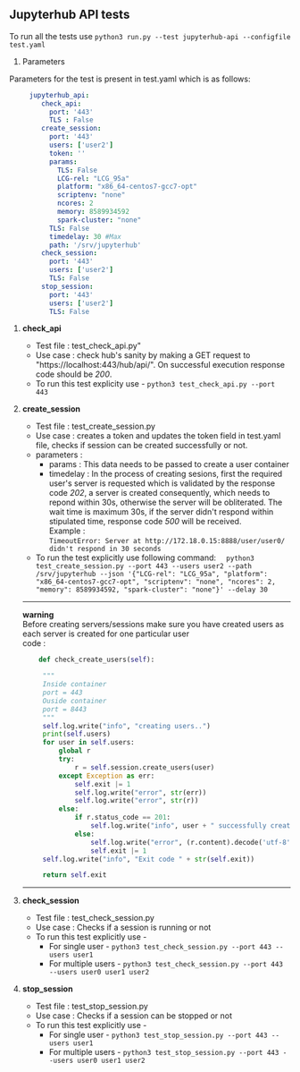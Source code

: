 <h2>Jupyterhub API tests</h2>

To run all the tests use `python3 run.py --test jupyterhub-api --configfile test.yaml`

1. Parameters

Parameters for the test is present in test.yaml which is as follows:

```yaml
     jupyterhub_api:
        check_api:
          port: '443'
          TLS : False
        create_session:
          port: '443'
          users: ['user2']
          token: ''
          params:
            TLS: False
            LCG-rel: "LCG_95a"
            platform: "x86_64-centos7-gcc7-opt"
            scriptenv: "none"
            ncores: 2
            memory: 8589934592
            spark-cluster: "none"
          TLS: False
          timedelay: 30 #Max
          path: '/srv/jupyterhub'
        check_session:
          port: '443'
          users: ['user2']
          TLS: False
        stop_session:
          port: '443'
          users: ['user2']
          TLS: False

```
1. **check_api** 
    - Test file : test_check_api.py"
    - Use case :  check hub's sanity by making a GET request to "https://localhost:443/hub/api/".
On successful execution response code should be *200*.
    - To run this test explicity use - `python3 test_check_api.py --port 443`
    
2. **create_session** 
   - Test file : test_create_session.py
   - Use case : creates a token and updates the token field in test.yaml file, 
   checks if session can be created successfully or not.
   - parameters : 
     - params : This data needs to be passed to create a user container
     - timedelay : In the process of creating sesions, first the required user's server is requested which is  validated by the response code *202*, a server is created consequently, which needs to repond within 30s, otherwise the server
      will be obliterated. The wait time is maximum 30s, if the server didn't respond within stipulated time, response code *500* will be received.<br>
      Example :    
      `TimeoutError: Server at http://172.18.0.15:8888/user/user0/ didn't respond in 30 seconds`
    - To run the test explicitly use following command:
       `  python3 test_create_session.py --port 443 --users user2 --path /srv/jupyterhub --json '{"LCG-rel": "LCG_95a", "platform": "x86_64-centos7-gcc7-opt", "scriptenv": "none", "ncores": 2, "memory": 8589934592, "spark-cluster": "none"}' --delay 30`

   ---
   **warning** <br>
   Before creating servers/sessions make sure you have created users as each server is created for one particular user <br>
   code :
   ```python
       def check_create_users(self):

        """
        Inside container
        port = 443
        Ouside container
        port = 8443
        """
        self.log.write("info", "creating users..")
        print(self.users)
        for user in self.users:
            global r
            try:
                r = self.session.create_users(user)
            except Exception as err:
                self.exit |= 1
                self.log.write("error", str(err))
                self.log.write("error", str(r))
            else:
                if r.status_code == 201:
                    self.log.write("info", user + " successfully created")
                else:
                    self.log.write("error", (r.content).decode('utf-8'))
                    self.exit |= 1
        self.log.write("info", "Exit code " + str(self.exit))

        return self.exit
      ```
   ---
3. **check_session**
    - Test file : test_check_session.py
    - Use case : Checks if a session is running or not
    - To run this test explicitly use -
        - For single user - `python3 test_check_session.py --port 443 --users user1`
        - For multiple users - `python3 test_check_session.py --port 443 --users user0 user1 user2`

4. **stop_session**

     - Test file : test_stop_session.py
     - Use case : Checks if a session  can be stopped or not
     - To run this test explicitly use -
        - For single user - `python3 test_stop_session.py --port 443 --users user1`
        - For multiple users - `python3 test_stop_session.py --port 443 --users user0 user1 user2`


   
   
